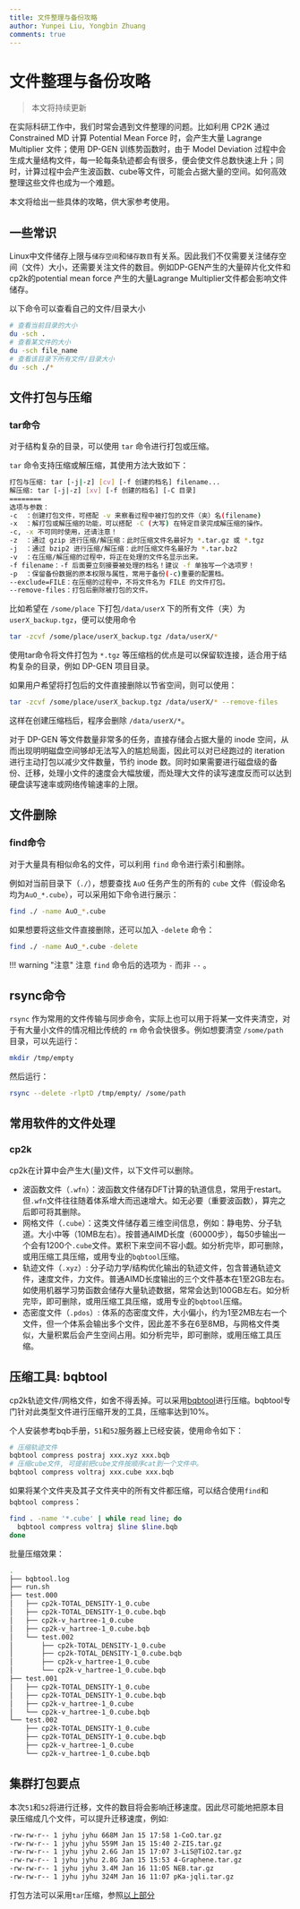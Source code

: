 ```yaml
---
title: 文件整理与备份攻略
author: Yunpei Liu, Yongbin Zhuang
comments: true
---
```


# 文件整理与备份攻略

> 本文将持续更新

在实际科研工作中，我们时常会遇到文件整理的问题。比如利用 CP2K 通过 Constrained MD 计算 Potential Mean Force 时，会产生大量 Lagrange Multiplier 文件；使用 DP-GEN 训练势函数时，由于 Model Deviation 过程中会生成大量结构文件，每一轮每条轨迹都会有很多，便会使文件总数快速上升；同时，计算过程中会产生波函数、cube等文件，可能会占据大量的空间。如何高效整理这些文件也成为一个难题。

本文将给出一些具体的攻略，供大家参考使用。

## 一些常识

Linux中文件储存上限与`储存空间`和`储存数目`有关系。因此我们不仅需要关注储存空间（文件）大小，还需要关注文件的数目。例如DP-GEN产生的大量碎片化文件和cp2k的potential mean force 产生的大量Lagrange Multiplier文件都会影响文件储存。

以下命令可以查看自己的文件/目录大小

```bash
# 查看当前目录的大小
du -sch .
# 查看某文件的大小
du -sch file_name
# 查看该目录下所有文件/目录大小
du -sch ./*
```



## 文件打包与压缩

### tar命令

对于结构复杂的目录，可以使用 `tar` 命令进行打包或压缩。

`tar` 命令支持压缩或解压缩，其使用方法大致如下：

```bash
打包与压缩: tar [-j|-z] [cv] [-f 创建的档名] filename... 
解压缩: tar [-j|-z] [xv] [-f 创建的档名] [-C 目录]
========
选项与参数：
-c  ：创建打包文件，可搭配 -v 来察看过程中被打包的文件（夹）名(filename)
-x  ：解打包或解压缩的功能，可以搭配 -C (大写) 在特定目录完成解压缩的操作。
-c, -x 不可同时使用，还请注意！
-z  ：通过 gzip 进行压缩/解压缩：此时压缩文件名最好为 *.tar.gz 或 *.tgz
-j  ：通过 bzip2 进行压缩/解压缩：此时压缩文件名最好为 *.tar.bz2
-v  ：在压缩/解压缩的过程中，将正在处理的文件名显示出来。
-f filename：-f 后面要立刻接要被处理的档名！建议 -f 单独写一个选项罗！
-p  ：保留备份数据的原本权限与属性，常用于备份(-c)重要的配置档。
--exclude=FILE：在压缩的过程中，不将文件名为 FILE 的文件打包。
--remove-files：打包后删除被打包的文件。
```

比如希望在 `/some/place` 下打包`/data/userX` 下的所有文件（夹）为 `userX_backup.tgz`，便可以使用命令

```bash
tar -zcvf /some/place/userX_backup.tgz /data/userX/*
```

使用tar命令将文件打包为 `*.tgz` 等压缩档的优点是可以保留软连接，适合用于结构复杂的目录，例如 DP-GEN 项目目录。

如果用户希望将打包后的文件直接删除以节省空间，则可以使用：

```bash
tar -zcvf /some/place/userX_backup.tgz /data/userX/* --remove-files
```

这样在创建压缩档后，程序会删除 `/data/userX/*`。

对于 DP-GEN 等文件数量非常多的任务，直接存储会占据大量的 inode 空间，从而出现明明磁盘空间够却无法写入的尴尬局面，因此可以对已经跑过的 iteration 进行主动打包以减少文件数量，节约 inode 数。同时如果需要进行磁盘级的备份、迁移，处理小文件的速度会大幅放缓，而处理大文件的读写速度反而可以达到硬盘读写速率或网络传输速率的上限。

## 文件删除

### find命令

对于大量具有相似命名的文件，可以利用 `find` 命令进行索引和删除。

例如对当前目录下（`./`），想要查找 `AuO` 任务产生的所有的 `cube` 文件（假设命名均为`AuO_*.cube`），可以采用如下命令进行展示：

```bash
find ./ -name AuO_*.cube
```

如果想要将这些文件直接删除，还可以加入 `-delete` 命令：

```bash
find ./ -name AuO_*.cube -delete
```

!!! warning "注意"
    注意 <code>find</code> 命令后的选项为 <code>-</code> 而非 <code>--</code> 。

## rsync命令

`rsync` 作为常用的文件传输与同步命令，实际上也可以用于将某一文件夹清空，对于有大量小文件的情况相比传统的 `rm` 命令会快很多。例如想要清空 `/some/path` 目录，可以先运行：

```bash
mkdir /tmp/empty
```

然后运行：

 ```bash
rsync --delete -rlptD /tmp/empty/ /some/path
 ```



## 常用软件的文件处理

### cp2k

cp2k在计算中会产生大(量)文件，以下文件可以删除。

- 波函数文件（`.wfn`）：波函数文件储存DFT计算的轨道信息，常用于restart。但`.wfn`文件往往随着体系增大而迅速增大。如无必要（重要波函数），算完之后即可将其删除。
- 网格文件（`.cube`）：这类文件储存着三维空间信息，例如：静电势、分子轨道。大小中等（10MB左右）。按普通AIMD长度（60000步），每50步输出一个会有1200个`.cube`文件。累积下来空间不容小觑。如分析完毕，即可删除，或用压缩工具压缩，或用专业的`bqbtool`压缩。
- 轨迹文件（`.xyz`）: 分子动力学/结构优化输出的轨迹文件，包含普通轨迹文件，速度文件，力文件。普通AIMD长度输出的三个文件基本在1至2GB左右。如使用机器学习势函数会储存大量轨迹数据，常常会达到100GB左右。如分析完毕，即可删除，或用压缩工具压缩，或用专业的`bqbtool`压缩。
- 态密度文件（`.pdos`）: 体系的态密度文件，大小偏小，约为1至2MB左右一个文件，但一个体系会输出多个文件，因此差不多在6至8MB，与网格文件类似，大量积累后会产生空间占用。如分析完毕，即可删除，或用压缩工具压缩。



## 压缩工具: bqbtool

cp2k轨迹文件/网格文件，如舍不得丢掉。可以采用[bqbtool](https://brehm-research.de/bqb.php)进行压缩。bqbtool专门针对此类型文件进行压缩开发的工具，压缩率达到10%。

个人安装参考bqb手册，`51`和`52`服务器上已经安装，使用命令如下：

```bash
# 压缩轨迹文件
bqbtool compress postraj xxx.xyz xxx.bqb
# 压缩cube文件, 可提前把cube文件按顺序cat到一个文件中。
bqbtool compress voltraj xxx.cube xxx.bqb
```

如果将某个文件夹及其子文件夹中的所有文件都压缩，可以结合使用`find`和`bqbtool compress`：

```bash
find . -name '*.cube' | while read line; do
  bqbtool compress voltraj $line $line.bqb
done
```

批量压缩效果：

```bash
.
├── bqbtool.log
├── run.sh
├── test.000
│   ├── cp2k-TOTAL_DENSITY-1_0.cube
│   ├── cp2k-TOTAL_DENSITY-1_0.cube.bqb
│   ├── cp2k-v_hartree-1_0.cube
│   ├── cp2k-v_hartree-1_0.cube.bqb
│   └── test.002
│       ├── cp2k-TOTAL_DENSITY-1_0.cube
│       ├── cp2k-TOTAL_DENSITY-1_0.cube.bqb
│       ├── cp2k-v_hartree-1_0.cube
│       └── cp2k-v_hartree-1_0.cube.bqb
├── test.001
│   ├── cp2k-TOTAL_DENSITY-1_0.cube
│   ├── cp2k-TOTAL_DENSITY-1_0.cube.bqb
│   ├── cp2k-v_hartree-1_0.cube
│   └── cp2k-v_hartree-1_0.cube.bqb
└── test.002
    ├── cp2k-TOTAL_DENSITY-1_0.cube
    ├── cp2k-TOTAL_DENSITY-1_0.cube.bqb
    ├── cp2k-v_hartree-1_0.cube
    └── cp2k-v_hartree-1_0.cube.bqb
```

## 集群打包要点

本次`51`和`52`将进行迁移，文件的数目将会影响迁移速度。因此尽可能地把原本目录压缩成几个文件，可以提升迁移速度，例如:

```bash
-rw-rw-r-- 1 jyhu jyhu 668M Jan 15 17:58 1-CoO.tar.gz
-rw-rw-r-- 1 jyhu jyhu 559M Jan 15 15:40 2-ZIS.tar.gz
-rw-rw-r-- 1 jyhu jyhu 2.6G Jan 15 17:07 3-LiS@TiO2.tar.gz
-rw-rw-r-- 1 jyhu jyhu 2.8G Jan 15 15:53 4-Graphene.tar.gz
-rw-rw-r-- 1 jyhu jyhu 3.4M Jan 16 11:05 NEB.tar.gz
-rw-rw-r-- 1 jyhu jyhu 324M Jan 16 11:07 pKa-jqli.tar.gz
```

打包方法可以采用`tar`压缩，参照[以上部分](#文件打包与压缩)

